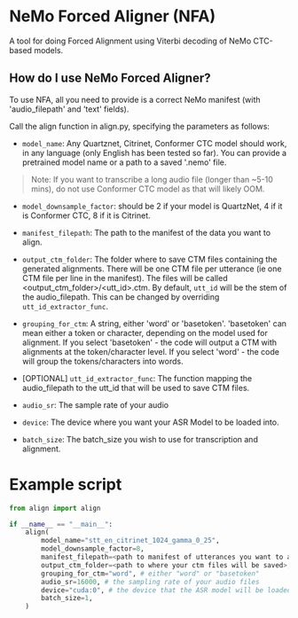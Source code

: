 # NeMo Forced Aligner (NFA)

A tool for doing Forced Alignment using Viterbi decoding of NeMo CTC-based models.

## How do I use NeMo Forced Aligner?
To use NFA, all you need to provide is a correct NeMo manifest (with 'audio_filepath' and 'text' fields).

Call the align function in align.py, specifying the parameters as follows:

* `model_name`: Any Quartznet, Citrinet, Conformer CTC model should work, in any language (only English has been tested so far). You can provide a pretrained model name or a path to a saved '.nemo' file.

> Note: If you want to transcribe a long audio file (longer than ~5-10 mins), do not use Conformer CTC model as that will likely OOM.

* `model_downsample_factor`: should be 2 if your model is QuartzNet, 4 if it is Conformer CTC, 8 if it is Citrinet.

* `manifest_filepath`: The path to the manifest of the data you want to align.

* `output_ctm_folder`: The folder where to save CTM files containing the generated alignments. There will be one CTM file per utterance (ie one CTM file per line in the manifest). The files will be called <output_ctm_folder>/<utt_id>.ctm. By default, `utt_id` will be the stem of the audio_filepath. This can be changed by overriding `utt_id_extractor_func`.

* `grouping_for_ctm`: A string, either 'word' or 'basetoken'. 'basetoken' can mean either a token or character, depending on the model used for alignment. If you select 'basetoken' - the code will output a CTM with alignments at the token/character level. If you select 'word' - the code will group the tokens/characters into words.

* [OPTIONAL] `utt_id_extractor_func`: The function mapping the audio_filepath to the utt_id that will be used to save CTM files.

* `audio_sr`: The sample rate of your audio

* `device`: The device where you want your ASR Model to be loaded into.

* `batch_size`: The batch_size you wish to use for transcription and alignment.


# Example script

```python
from align import align

if __name__ == "__main__":
    align(
        model_name="stt_en_citrinet_1024_gamma_0_25", 
        model_downsample_factor=8,
        manifest_filepath=<path to manifest of utterances you want to align>,
        output_ctm_folder=<path to where your ctm files will be saved>,
        grouping_for_ctm="word", # either "word" or "basetoken"
        audio_sr=16000, # the sampling rate of your audio files
        device="cuda:0", # the device that the ASR model will be loaded into 
        batch_size=1,
    )

```